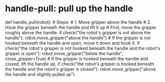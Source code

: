 # handle-pull: pull up the handle
def handle_pull(robot):
    # Steps:
    #  1. Move gripper above the handle
    #  2. Hook the gripper beneath the handle and lift it up
    # First, move the gripper roughly above the handle.
    if check("the robot's gripper is not above the handle"):
        robot.move_gripper("above the handle")
    # If the gripper is not hooked beneath the handle and open, move it down and hook it.
    if check("the robot's gripper is not hooked beneath the handle and the robot's gripper is open"):
        robot.move_gripper("below the handle", close_gripper=True)
    # If the gripper is hooked beneath the handle and closed, lift the handle up.
    if check("the robot's gripper is hooked beneath the handle and the robot's gripper is closed"):
        robot.move_gripper("above the handle and slightly pulled up")